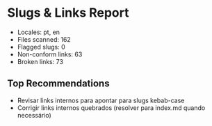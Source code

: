 # Slugs & Links Report

- Locales: pt, en
- Files scanned: 162
- Flagged slugs: 0
- Non-conform links: 63
- Broken links: 73

## Top Recommendations
- Revisar links internos para apontar para slugs kebab-case
- Corrigir links internos quebrados (resolver para index.md quando necessário)
